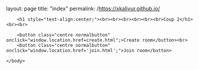 layout: page
title: "index"
permalink: /https://xkalivur.github.io/

<!DOCTYPE html>
<html>
    <head>
        <link rel="stylesheet" href="style.css">
    </head>
    <body>

        <h1 style="text-align:center;"><br><br><br><br><br><br>Coup 2</h1><br><br>

        <button class="centre normalbutton" onclick="window.location.href=create.html";>Create room</button><br>
        <button class="centre normalbutton" onclick="window.location.href='join.html';">Join room</button> 

    </body>
</html>
